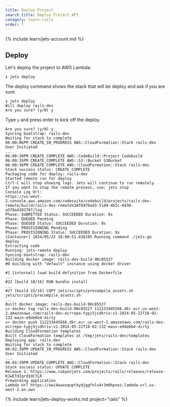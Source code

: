 ```yaml
---
title: Deploy Project
search_title: Deploy Project API
category: learn-rails
order: 7
---
```


{% include learn/jets-account.md %}

## Deploy

Let's deploy the project to AWS Lambda.

    ❯ jets deploy

The deploy command shows the stack that will be deploy and ask if you are sure.

    ❯ jets deploy
    Will deploy rails-dev
    Are you sure? (y/N) y

Type `y` and press enter to kick off the deploy.

    Are you sure? (y/N) y
    Syncing bootstrap: rails-dev
    Waiting for stack to complete
    06:00:06PM CREATE_IN_PROGRESS AWS::CloudFormation::Stack rails-dev User Initiated
    ...
    06:00:30PM CREATE_COMPLETE AWS::CodeBuild::Project Codebuild
    06:00:35PM CREATE_COMPLETE AWS::S3::Bucket S3Bucket
    06:00:36PM CREATE_COMPLETE AWS::CloudFormation::Stack rails-dev
    Stack success status: CREATE_COMPLETE
    Packaging code for deploy: rails-dev
    Started remote run for deploy
    Ctrl-C will stop showing logs. Jets will continue to run remotely.
    If you want to stop the remote process, use: jets stop
    Console Log Url:
    https://us-west-2.console.aws.amazon.com/codesuite/codebuild/projects/rails-dev-remote/build/rails-dev-remote%3Af6976ed3-5149-4b2c-8430-a578e4103707/log
    Phase: SUBMITTED Status: SUCCEEDED Duration: 0s
    Phase: QUEUED Pending
    Phase: QUEUED Status: SUCCEEDED Duration: 0s
    Phase: PROVISIONING Pending
    Phase: PROVISIONING Status: SUCCEEDED Duration: 9s
    [Container] 2024/05/22 18:00:51.038105 Running command ./jets-go deploy
    Extracting code
    Running: jets-remote deploy
    Syncing bootstrap: rails-dev
    Building docker image: rails-dev-build-90c85527
    #0 building with "default" instance using docker driver

    #1 [internal] load build definition from Dockerfile
    ...
    #22 [build 10/16] RUN bundle install
    ...
    #27 [build 15/16] COPY jets/scripts/precompile_assets.sh jets/scripts/precompile_assets.sh
    ...
    Built docker image: rails-dev-build-90c85527
    => docker tag rails-dev-build-90c85527 112233445566.dkr.ecr.us-west-2.amazonaws.com/rails-dev-ecrrepo-typj5jsdhrix:v1-2024-05-22T18-02-13Z-main-e9de6b4-dirty
    => docker push 112233445566.dkr.ecr.us-west-2.amazonaws.com/rails-dev-ecrrepo-typj5jsdhrix:v1-2024-05-22T18-02-13Z-main-e9de6b4-dirty
    Building CloudFormation templates
    Built CloudFormation templates at /tmp/jets/rails-dev/templates
    Deploying app: rails-dev
    Waiting for stack to complete
    06:02:30PM UPDATE_IN_PROGRESS AWS::CloudFormation::Stack rails-dev User Initiated
    ...
    06:04:29PM UPDATE_COMPLETE AWS::CloudFormation::Stack rails-dev
    Stack success status: UPDATE_COMPLETE
    Release 1: https://www.rubyonjets.com/projects/rails/releases/release-KJwETdIqrd1OC7LR
    Prewarming application
    Lambda Url https://awi4waxoquptkydjggfnlv4r3m0hpxez.lambda-url.us-west-2.on.aws

{% include learn/jets-deploy-works.md project="rails" %}
